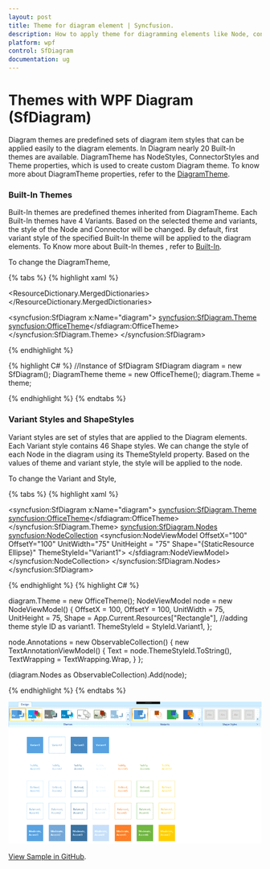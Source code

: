 ```yaml
---
layout: post
title: Theme for diagram element | Syncfusion.
description: How to apply theme for diagramming elements like Node, connectors, Annotations and theme properties to create custom Diagram theme?
platform: wpf
control: SfDiagram
documentation: ug
---
```


# Themes with WPF Diagram (SfDiagram)

Diagram themes are predefined sets of diagram item styles that can be applied easily to the diagram elements. In Diagram nearly 20 Built-In themes are available. DiagramTheme has NodeStyles, ConnectorStyles and Theme properties, which is used to create custom Diagram theme. To know more about DiagramTheme properties, refer to the [DiagramTheme](https://help.syncfusion.com/cr/wpf/Syncfusion.SfDiagram.WPF~Syncfusion.UI.Xaml.Diagram.Theming.DiagramTheme_members.html).

### Built-In Themes

Built-In themes are predefined themes inherited from DiagramTheme. Each Built-In themes have 4 Variants. Based on the selected theme and variants, the style of the Node and Connector will be changed. By default, first variant style of the specified Built-In theme will be applied to the diagram elements. To Know more about Built-In themes , refer to [Built-In](https://help.syncfusion.com/cr/wpf/Syncfusion.SfDiagram.WPF~Syncfusion.UI.Xaml.Diagram.Theming.DiagramTheme.html).

To change the DiagramTheme,

{% tabs %}
{% highlight xaml %}

<!--Resource Dictionary which contains predefined shapes for Node-->
<ResourceDictionary.MergedDictionaries>
    <ResourceDictionary Source="/Syncfusion.SfDiagram.Wpf;component/Resources/BasicShapes.xaml"/>
</ResourceDictionary.MergedDictionaries>

<!--Initialize the Sfdiagram-->
<syncfusion:SfDiagram x:Name="diagram">
    <syncfusion:SfDiagram.Theme>
        <syncfusion:OfficeTheme></sfdiagram:OfficeTheme>
    </syncfusion:SfDiagram.Theme>
</syncfusion:SfDiagram>

{% endhighlight %}

{% highlight C# %}
//Instance of SfDiagram
SfDiagram diagram = new SfDiagram();
DiagramTheme theme = new OfficeTheme();
diagram.Theme = theme;
			
{% endhighlight %}
{% endtabs %}


### Variant Styles and ShapeStyles

Variant styles are set of styles that are applied to the Diagram elements. Each Variant style contains 46 Shape styles. We can change the style of each Node in the diagram using its ThemeStyleId property. Based on the values of theme and variant style, the style will be applied to the node.

To change the Variant and Style, 

{% tabs %}
{% highlight xaml %}

<!--Initialize the Sfdiagram-->
<syncfusion:SfDiagram x:Name="diagram">
    <syncfusion:SfDiagram.Theme>
        <syncfusion:OfficeTheme></sfdiagram:OfficeTheme>
    </syncfusion:SfDiagram.Theme>
    <syncfusion:SfDiagram.Nodes>
        <!--Initialize the NodeCollection-->
        <syncfusion:NodeCollection>
            <!--Initialize the Node-->
            <syncfusion:NodeViewModel OffsetX="100" OffsetY="100" UnitWidth="75" UnitHeight = "75" Shape="{StaticResource Ellipse}" ThemeStyleId="Variant1">
            </sfdiagram:NodeViewModel>     
        </syncfusion:NodeCollection>
    </syncfusion:SfDiagram.Nodes>
</syncfusion:SfDiagram>

{% endhighlight %}
{% highlight C# %}

diagram.Theme = new OfficeTheme();
NodeViewModel node = new NodeViewModel()
{
    OffsetX = 100,
    OffsetY = 100,
    UnitWidth = 75,
    UnitHeight = 75,
    Shape = App.Current.Resources["Rectangle"],
    //adding theme style ID as variant1.
    ThemeStyleId = StyleId.Variant1,
};

node.Annotations = new ObservableCollection<IAnnotation>()
{
    new TextAnnotationViewModel()
    {
        Text = node.ThemeStyleId.ToString(),
        TextWrapping = TextWrapping.Wrap,
    }
};

(diagram.Nodes as ObservableCollection<NodeViewModel>).Add(node);
			
{% endhighlight %}
{% endtabs %}

![Diagram themes](Themes_images/DiagramThemes.gif)

[View Sample in GitHub](https://github.com/SyncfusionExamples/WPF-Diagram-Examples/tree/master/Samples/Theme/ThemeStyle).
